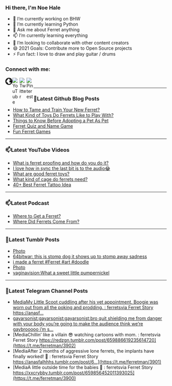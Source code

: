 ### Hi there, I'm Noe Hale

- 🔭 I’m currently working on BHW
- 🌱 I’m currently learning Python
- 💬 Ask me about Ferret anything
- 📫 I’m currently learning everything
- 🔭 I’m looking to collaborate with other content creators
- 😄 2021 Goals: Contribute more to Open Source projects
- ⚡ Fun fact: I love to draw and play guitar / drums

### Connect with me:

[<img align="left" alt="ferretvoice.com" width="22px" src="https://raw.githubusercontent.com/iconic/open-iconic/master/svg/globe.svg" />](https://ferretvoice.com)
[<img align="left" alt="YouTube" width="22px" src="https://cdn.jsdelivr.net/npm/simple-icons@v3/icons/youtube.svg" />](https://www.youtube.com/channel/UCk665XTfaMLVwFVWUmgnDiw)
[<img align="left" alt="Twitter" width="22px" src="https://cdn.jsdelivr.net/npm/simple-icons@v3/icons/twitter.svg" />](https://twitter.com/voiceferret)
[<img align="left" alt="Pinterest" width="22px" src="https://cdn.jsdelivr.net/npm/simple-icons@v3/icons/pinterest.svg" />](https://www.pinterest.com/voiceferret/)

<br />

---
### 🔭Latest Github Blog Posts
<!-- GITHUB:START -->
- [How to Tame and Train Your New Ferret?](http://noehale.github.io/how-to-tame-and-train-your-new-ferret/)
- [What Kind of Toys Do Ferrets Like to Play With?](http://noehale.github.io/what-kind-of-toys-do-ferrets-like-to-play-with/)
- [Things to Know Before Adopting a Pet As Pet](http://noehale.github.io/things-to-know-before-adopting-a-pet-as-pet/)
- [Ferret Quiz and Name Game](http://noehale.github.io/ferret-quiz/)
- [Fun Ferret Games](http://noehale.github.io/fun-ferret-games/)
<!-- GITHUB:END -->
---
### 📫Latest YouTube Videos

<!-- YOUTUBE:START -->
- [What is ferret proofing and how do you do it?](https://www.youtube.com/watch?v=81Syh_DJBQQ)
- [I love how in sync the last bit is to the audio😂](https://www.youtube.com/watch?v=WHBeGHwSlGY)
- [What are good ferret toys?](https://www.youtube.com/watch?v=tPxRilBzc0s)
- [What kind of cage do ferrets need?](https://www.youtube.com/watch?v=xzz6hC3sR5A)
- [40+ Best Ferret Tattoo Idea](https://www.youtube.com/watch?v=KIKqduR6Xcs)
<!-- YOUTUBE:END -->

---
### 📫Latest Podcast

<!-- PODCAST:START -->
- [Where to Get a Ferret?](https://anchor.fm/ferretvoice/episodes/Where-to-Get-a-Ferret-erurfu)
- [Where Did Ferrets Come From?](https://anchor.fm/ferretvoice/episodes/Where-Did-Ferrets-Come-From-eruq8g)
<!-- PODCAST:END -->
---
### 📝Latest Tumblr Posts

<!-- TUMBLR:START -->
- [Photo](https://come-forth-into-the-light.tumblr.com/post/659939433471197184)
- [64bitwar:
this is stomp dog it shows up to stomp away sadness
](https://come-forth-into-the-light.tumblr.com/post/659894152873574400)
- [i made a ferret #Ferret #art #doodle](https://come-forth-into-the-light.tumblr.com/post/659871542049685504)
- [Photo](https://come-forth-into-the-light.tumblr.com/post/659848826981597184)
- [vaginavision:What a sweet little pumpernickel](https://come-forth-into-the-light.tumblr.com/post/659803552481476608)
<!-- TUMBLR:END -->
---
### 📝Latest Telegram Channel Posts

<!-- TELEGRAM:START -->
- [MediaMy Little Scoot cuddling after his vet appointment. Boogie was worn out from all the poking and prodding. : ferretsvia Ferret Story https://anasf...](https://t.me/ferretman/3904)
- [gayarsonist:gayarsonist:gayarsonist:bro quit shielding me from danger with your body you’re going to make the audience think we’re gaybrooooo i’m s...](https://t.me/ferretman/3903)
- [MediaChillin’ like a villain 😎 watching cartoons with mom. : ferretsvia Ferret Story https://redzgn.tumblr.com/post/659886619235614720](https://t.me/ferretman/3902)
- [MediaAfter 2 months of aggressive lone ferrets, the implants have finally worked! 🥺 : ferretsvia Ferret Story https://anasfalhhhs.tumblr.com/post/6...](https://t.me/ferretman/3901)
- [MediaA little outside time for the babies 🥰 : ferretsvia Ferret Story https://xxcrybby.tumblr.com/post/659856452011393025](https://t.me/ferretman/3900)
<!-- TELEGRAM:END -->
